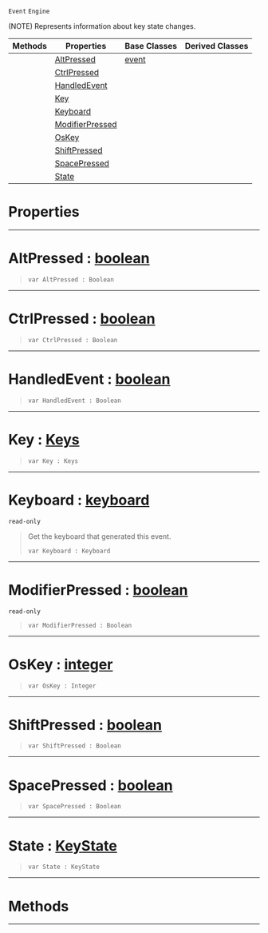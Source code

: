  `Event` `Engine`



(NOTE) Represents information about key state changes.

|Methods|Properties|Base Classes|Derived Classes|
|---|---|---|---|
| |[ AltPressed](https://github.com/zeroengineteam/ZeroDocs/code_reference/class_reference/keyboardevent.markdown#altpressed-zero-engine-d)|[event](https://github.com/zeroengineteam/ZeroDocs/code_reference/class_reference/event.markdown)| |
| |[ CtrlPressed](https://github.com/zeroengineteam/ZeroDocs/code_reference/class_reference/keyboardevent.markdown#ctrlpressed-zero-engine)| | |
| |[ HandledEvent](https://github.com/zeroengineteam/ZeroDocs/code_reference/class_reference/keyboardevent.markdown#handledevent-zero-engine)| | |
| |[ Key](https://github.com/zeroengineteam/ZeroDocs/code_reference/class_reference/keyboardevent.markdown#key-zero-engine-document)| | |
| |[ Keyboard](https://github.com/zeroengineteam/ZeroDocs/code_reference/class_reference/keyboardevent.markdown#keyboard-zero-engine-doc)| | |
| |[ ModifierPressed](https://github.com/zeroengineteam/ZeroDocs/code_reference/class_reference/keyboardevent.markdown#modifierpressed-zero-eng)| | |
| |[ OsKey](https://github.com/zeroengineteam/ZeroDocs/code_reference/class_reference/keyboardevent.markdown#oskey-zero-engine-docume)| | |
| |[ ShiftPressed](https://github.com/zeroengineteam/ZeroDocs/code_reference/class_reference/keyboardevent.markdown#shiftpressed-zero-engine)| | |
| |[ SpacePressed](https://github.com/zeroengineteam/ZeroDocs/code_reference/class_reference/keyboardevent.markdown#spacepressed-zero-engine)| | |
| |[ State](https://github.com/zeroengineteam/ZeroDocs/code_reference/class_reference/keyboardevent.markdown#state-zero-engine-docume)| | |


 #  Properties


---  
 #  AltPressed : [boolean](https://github.com/zeroengineteam/ZeroDocs/code_reference/zilch_base_types/boolean.markdown)

> 
> ``` lang=cpp, name=Zilch
> var AltPressed : Boolean


---  
 #  CtrlPressed : [boolean](https://github.com/zeroengineteam/ZeroDocs/code_reference/zilch_base_types/boolean.markdown)

> 
> ``` lang=cpp, name=Zilch
> var CtrlPressed : Boolean


---  
 #  HandledEvent : [boolean](https://github.com/zeroengineteam/ZeroDocs/code_reference/zilch_base_types/boolean.markdown)

> 
> ``` lang=cpp, name=Zilch
> var HandledEvent : Boolean


---  
 #  Key : [Keys](https://github.com/zeroengineteam/ZeroDocs/code_reference/enum_reference.markdown#keys)

> 
> ``` lang=cpp, name=Zilch
> var Key : Keys


---  
 #  Keyboard : [keyboard](https://github.com/zeroengineteam/ZeroDocs/code_reference/class_reference/keyboard.markdown)

 `read-only`

> Get the keyboard that generated this event.
> ``` lang=cpp, name=Zilch
> var Keyboard : Keyboard


---  
 #  ModifierPressed : [boolean](https://github.com/zeroengineteam/ZeroDocs/code_reference/zilch_base_types/boolean.markdown)

 `read-only`

> 
> ``` lang=cpp, name=Zilch
> var ModifierPressed : Boolean


---  
 #  OsKey : [integer](https://github.com/zeroengineteam/ZeroDocs/code_reference/zilch_base_types/integer.markdown)

> 
> ``` lang=cpp, name=Zilch
> var OsKey : Integer


---  
 #  ShiftPressed : [boolean](https://github.com/zeroengineteam/ZeroDocs/code_reference/zilch_base_types/boolean.markdown)

> 
> ``` lang=cpp, name=Zilch
> var ShiftPressed : Boolean


---  
 #  SpacePressed : [boolean](https://github.com/zeroengineteam/ZeroDocs/code_reference/zilch_base_types/boolean.markdown)

> 
> ``` lang=cpp, name=Zilch
> var SpacePressed : Boolean


---  
 #  State : [KeyState](https://github.com/zeroengineteam/ZeroDocs/code_reference/enum_reference.markdown#keystate)

> 
> ``` lang=cpp, name=Zilch
> var State : KeyState


---  
 #  Methods


---  
 

 